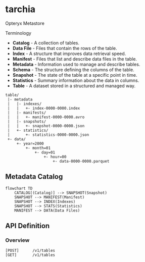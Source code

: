 # tarchia
Opteryx Metastore

Terminology

- **Catalog** - A collection of tables.
- **Data File** - Files that contain the rows of the table.
- **Index** - A structure that improves data retrieval speed.
- **Manifest** - Files that list and describe data files in the table.
- **Metadata** - Information used to manage and describe tables.
- **Schema** - The structure defining the columns of the table.
- **Snapshot** - The state of the table at a specific point in time.
- **Statistics** - Summary information about the data in columns.
- **Table** - A dataset stored in a structured and managed way.


~~~
table/
 |- metadata
 |   |- indexes/
 |   |   +- index-0000-0000.index
 |   |- manifests/
 |   |   +- manifest-0000-0000.avro
 |   |- snapshots/
 |   |   +- snapshot-0000-0000.json
 |   +- statistics/
 |       +- statistics-0000-0000.json
 +- data/
     +- year=2000
         +- month=01
             +- day=01
                 +- hour=00
                     +- data-0000-0000.parquet
~~~

## Metadata Catalog

~~~mermaid
flowchart TD
    CATALOG[(Catalog)] --> SNAPSHOT(Snapshot)
    SNAPSHOT --> MANIFEST(Manifest)
    SNAPSHOT --> INDEX(Indexes)
    SNAPSHOT --> STATS(Statistics)
    MANIFEST --> DATA(Data Files)
~~~




## API Definition

### Overview

    [POST]      /v1/tables
    [GET]       /v1/tables

<!---
    [POST]      /v1/tables/{tableIdentifier}/permissions
    [GET]       /v1/tables/{tableIdentifier}/permissions/check
    [POST]      /v1/transactions/start
    [POST]      /v1/transactions/commit
    [DELETE]    /v1/tables/{tableIdentifier}/files
    [GET]       /v1/tables/{tableIdentifier}/files
    [POST]      /v1/tables/{tableIdentifier}/files
    [GET]       /v1/tables/{tableIdentifier}/snapshots
    [POST]      /v1/tables/{tableIdentifier}/snapshots
    [POST]      /v1/tables/{tableIdentifier}/maintenance/compact
    [POST]      /v1/tables/{tableIdentifier}/maintenance/refresh_metadata
    [POST]      /v1/tables/{tableIdentifier}/metadata
    [GET]       /v1/tables/{tableIdentifier}/metadata
    [GET]       /v1/tables/{tableIdentifier}
    [DELETE]    /v1/tables/{tableIdentifier}
    [GET]       /v1/tables/{tableIdentifier}/schemas
    [POST]      /v1/tables/{tableIdentifier}/schemas
    [POST]      /v1/tables/{tableIdentifier}/clone

    [POST]      /v1/views
    [GET]       /v1/views
    [GET]       /v1/views/{viewIdentifier}
    [DELETE]    /v1/views/{viewIdentifier}
    [GET]       /v1/views/{viewIdentifier}/schemas
    [GET]       /v1/views/{viewIdentifier}/metadata
    [POST]      /v1/views/{viewIdentifier}/metadata

    [GET]       /v1/search?query=searchTerm

    [POST]      /v1/tables/{tableIdentifier}/quality-rules
    [GET]       /v1/tables/{tableIdentifier}/quality-rules
    [DELETE]    /v1/tables/{tableIdentifier}/quality-rules/{ruleIdentifier}
    [POST]      /v1/tables/{tableIdentifier}/quality-rules/{ruleIdentifier}/validate

    [GET]       /v1/tables/{tableIdentifier}/lineage
    [GET]       /v1/tables/{tableIdentifier}/audit-logs
    [GET]       /v1/views/{viewIdentifier}/audit-logs

    [POST]      /v1/tables/{tableIdentifier}/triggers
    [GET]       /v1/tables/{tableIdentifier}/triggers
    [DELETE]    /v1/tables/{tableIdentifier}/triggers/{triggerIdentifier}

    INDEX APIs
--->